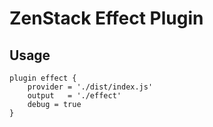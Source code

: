 # ZenStack Effect Plugin

## Usage

```zmodel
plugin effect {
    provider = './dist/index.js'
    output   = './effect'
    debug = true
}
```
